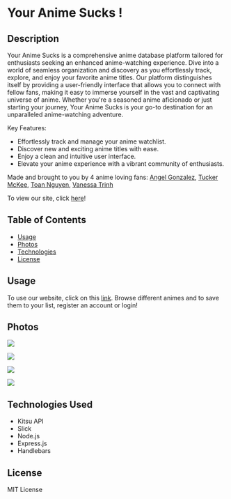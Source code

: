 # Your Anime Sucks !

## Description
Your Anime Sucks is a comprehensive anime database platform tailored for enthusiasts seeking an enhanced anime-watching experience. Dive into a world of seamless organization and discovery as you effortlessly track, explore, and enjoy your favorite anime titles. Our platform distinguishes itself by providing a user-friendly interface that allows you to connect with fellow fans, making it easy to immerse yourself in the vast and captivating universe of anime. Whether you're a seasoned anime aficionado or just starting your journey, Your Anime Sucks is your go-to destination for an unparalleled anime-watching adventure.

Key Features:
- Effortlessly track and manage your anime watchlist.
- Discover new and exciting anime titles with ease.
- Enjoy a clean and intuitive user interface.
- Elevate your anime experience with a vibrant community of enthusiasts.

Made and brought to you by 4 anime loving fans: [Angel Gonzalez](https://github.com/Utero93), [Tucker McKee](https://github.com/McKee-T), [Toan Nguyen](https://github.com/nguyent0275), [Vanessa Trinh](https://github.com/xtourmaline)

To view our site, click [here](https://your-anime-sucks-0e14d828a7d9.herokuapp.com/)!

## Table of Contents

- [Usage](#usage)
- [Photos](#photos)
- [Technologies](#technologies)
- [License](#license)

## Usage

To use our website, click on this [link](https://your-anime-sucks-0e14d828a7d9.herokuapp.com/). Browse different animes and to save them to your list, register an account or login!

## Photos

![](https://media.discordapp.net/attachments/1191920764039995533/1197737877170298951/image.png?ex=65bc5b52&is=65a9e652&hm=0bf16368fbf54c8eeccfbd3d13eaf2cc275e2c9583ad7f02beba5c706e891028&=&format=webp&quality=lossless&width=1296&height=715)

![](https://media.discordapp.net/attachments/1191920764039995533/1197737877820420136/image.png?ex=65bc5b52&is=65a9e652&hm=ffdbb61a28d8180b0d3d3a2744751b1df6fc077186a158df28c75d7b5282752a&=&format=webp&quality=lossless&width=1299&height=715)

![](https://media.discordapp.net/attachments/1191920764039995533/1197737878319530014/image.png?ex=65bc5b53&is=65a9e653&hm=5c1639139c33249e3fe541869b33d162e31cf03ce5195d256eb0d984ef420389&=&format=webp&quality=lossless&width=1302&height=715)

![](https://media.discordapp.net/attachments/1191920764039995533/1197737878755745832/image.png?ex=65bc5b53&is=65a9e653&hm=85256c89208b391ebb061c78d2304bcda894d97f1eb898c13c7f109686c4ce1a&=&format=webp&quality=lossless&width=1296&height=715)

## Technologies Used

- Kitsu API
- Slick
- Node.js
- Express.js
- Handlebars

## License

MIT License